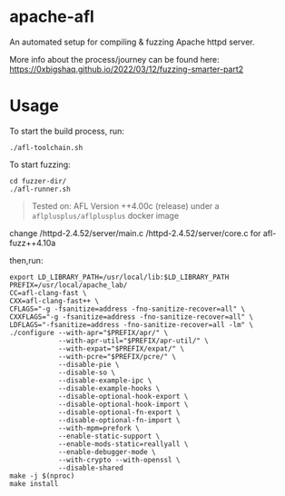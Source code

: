 # apache-afl

An automated setup for compiling & fuzzing Apache httpd server.

More info about the process/journey can be found here: https://0xbigshaq.github.io/2022/03/12/fuzzing-smarter-part2

# Usage

To start the build process, run:

```
./afl-toolchain.sh
```

To start fuzzing:
```
cd fuzzer-dir/
./afl-runner.sh
```

> Tested on: AFL Version ++4.00c (release) under a `aflplusplus/aflplusplus` docker image

change /httpd-2.4.52/server/main.c /httpd-2.4.52/server/core.c for afl-fuzz++4.10a

then,run:
```
export LD_LIBRARY_PATH=/usr/local/lib:$LD_LIBRARY_PATH
PREFIX=/usr/local/apache_lab/
CC=afl-clang-fast \
CXX=afl-clang-fast++ \
CFLAGS="-g -fsanitize=address -fno-sanitize-recover=all" \
CXXFLAGS="-g -fsanitize=address -fno-sanitize-recover=all" \
LDFLAGS="-fsanitize=address -fno-sanitize-recover=all -lm" \
./configure --with-apr="$PREFIX/apr/" \
            --with-apr-util="$PREFIX/apr-util/" \
            --with-expat="$PREFIX/expat/" \
            --with-pcre="$PREFIX/pcre/" \
            --disable-pie \
            --disable-so \
            --disable-example-ipc \
            --disable-example-hooks \
            --disable-optional-hook-export \
            --disable-optional-hook-import \
            --disable-optional-fn-export \
            --disable-optional-fn-import \
            --with-mpm=prefork \
            --enable-static-support \
            --enable-mods-static=reallyall \
            --enable-debugger-mode \
            --with-crypto --with-openssl \
            --disable-shared
make -j $(nproc)
make install
```
